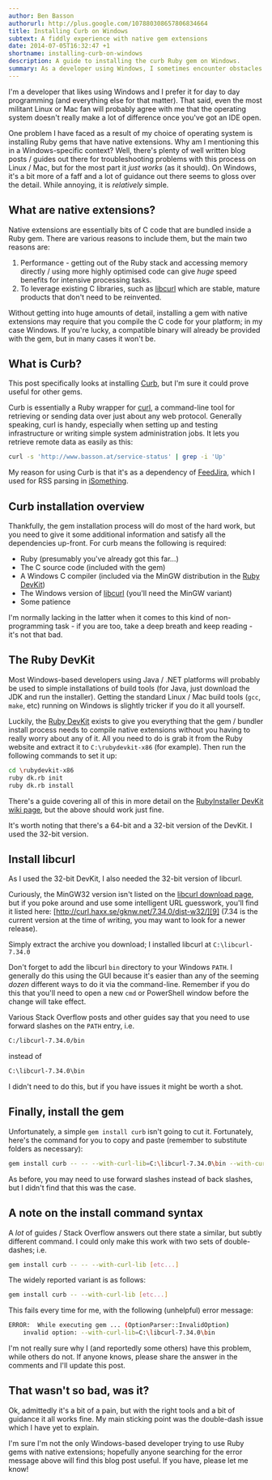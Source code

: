 ```yaml
---
author: Ben Basson
authorurl: http://plus.google.com/107880308657806834664
title: Installing Curb on Windows
subtext: A fiddly experience with native gem extensions 
date: 2014-07-05T16:32:47 +1
shortname: installing-curb-on-windows
description: A guide to installing the curb Ruby gem on Windows.
summary: As a developer using Windows, I sometimes encounter obstacles due to my operating system choice. In this blog post, I detail how to install the curb gem on Windows which comes with a native (binary) extension.
---
```


I'm a developer that likes using Windows and I prefer it for day to day programming (and everything else for that matter). That said, even the most militant Linux or Mac fan will probably agree with me that the operating system doesn't really make a lot of difference once you've got an IDE open. 

One problem I have faced as a result of my choice of operating system is installing Ruby gems that have native extensions. Why am I mentioning this in a Windows-specific context? Well, there's plenty of well written blog posts / guides out there for troubleshooting problems with this process on Linux / Mac, but for the most part it *just works* (as it should). On Windows, it's a bit more of a faff and a lot of guidance out there seems to gloss over the detail. While annoying, it is *relatively* simple.

What are native extensions?
---------------------------

Native extensions are essentially bits of C code that are bundled inside a Ruby gem. There are various reasons to include them, but the main two reasons are:

1. Performance - getting out of the Ruby stack and accessing memory directly / using more highly optimised code can give *huge* speed benefits for intensive processing tasks.
2. To leverage existing C libraries, such as [libcurl][1] which are stable, mature products that don't need to be reinvented.

Without getting into huge amounts of detail, installing a gem with native extensions may require that you compile the C code for your platform; in my case Windows. If you're lucky, a compatible binary will already be provided with the gem, but in many cases it won't be.

What is Curb?
-------------

This post specifically looks at installing [Curb][2], but I'm sure it could prove useful for other gems. 

Curb is essentially a Ruby wrapper for [curl][3], a command-line tool for retrieving or sending data over just about any web protocol. Generally speaking, curl is handy, especially when setting up and testing infrastructure or writing simple system administration jobs. It lets you retrieve remote data as easily as this:

~~~ bash
curl -s 'http://www.basson.at/service-status' | grep -i 'Up'
~~~

My reason for using Curb is that it's as a dependency of [FeedJira][4], which I used for RSS parsing in [iSomething][5].

Curb installation overview
--------------------------

Thankfully, the gem installation process will do most of the hard work, but you need to give it some additional information and satisfy all the dependencies up-front. For curb means the following is required:

* Ruby (presumably you've already got this far...)
* The C source code (included with the gem)
* A Windows C compiler (included via the MinGW distribution in the [Ruby DevKit][6])
* The Windows version of [libcurl][5] (you'll need the MinGW variant)
* Some patience

I'm normally lacking in the latter when it comes to this kind of non-programming task - if you are too, take a deep breath and keep reading - it's not that bad.

The Ruby DevKit
---------------

Most Windows-based developers using Java / .NET platforms will probably be used to simple installations of build tools (for Java, just download the JDK and run the installer). Getting the standard Linux / Mac build tools (`gcc`, `make`, etc) running on Windows is slightly tricker if you do it all yourself.

Luckily, the [Ruby DevKit][6] exists to give you everything that the gem / bundler install process needs to compile native extensions without you having to really worry about any of it. All you need to do is grab it from the Ruby website and extract it to `C:\rubydevkit-x86` (for example). Then run the following commands to set it up:

~~~ bash
cd \rubydevkit-x86
ruby dk.rb init
ruby dk.rb install
~~~

There's a guide covering all of this in more detail on the [RubyInstaller DevKit wiki page][7], but the above should work just fine.

It's worth noting that there's a 64-bit and a 32-bit version of the DevKit. I used the 32-bit version.

Install libcurl
---------------

As I used the 32-bit DevKit, I also needed the 32-bit version of libcurl. 

Curiously, the MinGW32 version isn't listed on the [libcurl download page][8], but if you poke around and use some intelligent URL guesswork, you'll find it listed here: [http://curl.haxx.se/gknw.net/7.34.0/dist-w32/][9] (7.34 is the current version at the time of writing, you may want to look for a newer release).

Simply extract the archive you download; I installed libcurl at `C:\libcurl-7.34.0`

Don't forget to add the libcurl `bin` directory to your Windows `PATH`. I generally do this using the GUI because it's easier than any of the seeming *dozen* different ways to do it via the command-line. Remember if you do this that you'll need to open a new `cmd` or PowerShell window before the change will take effect.

Various Stack Overflow posts and other guides say that you need to use forward slashes on the `PATH` entry, i.e.

~~~ bash
C:/libcurl-7.34.0/bin
~~~

instead of 

~~~ bash
C:\libcurl-7.34.0\bin
~~~

I didn't need to do this, but if you have issues it might be worth a shot.

Finally, install the gem
------------------------

Unfortunately, a simple `gem install curb` isn't going to cut it. Fortunately, here's the command for you to copy and paste (remember to substitute folders as necessary):

~~~ bash
gem install curb -- -- --with-curl-lib=C:\libcurl-7.34.0\bin --with-curl-include=C:\libcurl-7.34.0\include
~~~

As before, you may need to use forward slashes instead of back slashes, but I didn't find that this was the case.

A note on the install command syntax
------------------------------------

A *lot* of guides / Stack Overflow answers out there state a similar, but subtly different command. I could only make this work with two sets of double-dashes; i.e.

~~~ bash
gem install curb -- -- --with-curl-lib [etc...]
~~~

The widely reported variant is as follows:

~~~ bash
gem install curb -- --with-curl-lib [etc...]
~~~ 

This fails every time for me, with the following (unhelpful) error message:

~~~ bash
ERROR:  While executing gem ... (OptionParser::InvalidOption)
    invalid option: --with-curl-lib=C:\libcurl-7.34.0\bin
~~~

I'm not really sure why I (and reportedly some others) have this problem, while others do not. If anyone knows, please share the answer in the comments and I'll update this post. 

That wasn't so bad, was it?
---------------------------

Ok, admittedly it's a bit of a pain, but with the right tools and a bit of guidance it all works fine. My main sticking point was the double-dash issue which I have yet to explain. 

I'm sure I'm not the only Windows-based developer trying to use Ruby gems with native extensions;  hopefully anyone searching for the error message above will find this blog post useful. If you have, please let me know!

[1]: http://curl.haxx.se/libcurl/
[2]: https://rubygems.org/gems/curb
[3]: http://curl.haxx.se/
[4]: http://feedjira.com/
[5]: http://www.isomething.co.uk/
[6]: http://rubyinstaller.org/add-ons/devkit/
[7]: http://wiki.github.com/oneclick/rubyinstaller/development-kit
[8]: http://curl.haxx.se/download.html
[9]: http://curl.haxx.se/gknw.net/7.34.0/dist-w32/
